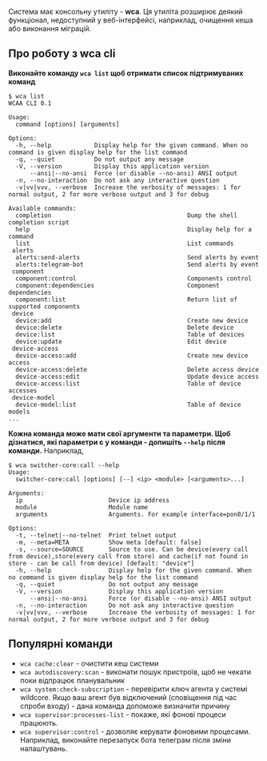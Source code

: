 Система має консольну утиліту - **wca**.
Ця утиліта розширює деякий функціонал, недоступний у веб-інтерфейсі, наприклад, очищення кеша або виконання міграцій.

## Про роботу з wca cli

**Виконайте команду `wca list` щоб отримати список підтримуваних команд**
```shell
$ wca list
WCAA CLI 0.1

Usage:
  command [options] [arguments]

Options:
  -h, --help            Display help for the given command. When no command is given display help for the list command
  -q, --quiet           Do not output any message
  -V, --version         Display this application version
      --ansi|--no-ansi  Force (or disable --no-ansi) ANSI output
  -n, --no-interaction  Do not ask any interactive question
  -v|vv|vvv, --verbose  Increase the verbosity of messages: 1 for normal output, 2 for more verbose output and 3 for debug

Available commands:
  completion                                      Dump the shell completion script
  help                                            Display help for a command
  list                                            List commands
 alerts
  alerts:send-alerts                              Send alerts by event
  alerts:telegram-bot                             Send alerts by event
 component
  component:control                               Components control
  component:dependencies                          Component dependencies
  component:list                                  Return list of supported components
 device
  device:add                                      Create new device
  device:delete                                   Delete device
  device:list                                     Table of devices
  device:update                                   Edit device
 device-access
  device-access:add                               Create new device access
  device-access:delete                            Delete access device
  device-access:edit                              Update device access
  device-access:list                              Table of device accesses
 device-model
  device-model:list                               Table of device models
...
```

**Кожна команда може мати свої аргументи та параметри. Щоб дізнатися, які параметри є у команди - допишіть `--help` після команди.**
Наприклад,
```shell
$ wca switcher-core:call --help
Usage:
  switcher-core:call [options] [--] <ip> <module> [<arguments>...]

Arguments:
  ip                        Device ip address
  module                    Module name
  arguments                 Arguments. For example interface=pon0/1/1

Options:
  -t, --telnet|--no-telnet  Print telnet output
  -m, --meta=META           Show meta [default: false]
  -s, --source=SOURCE       Source to use. Can be device(every call from device),store(every call from store) and cache(if not found in store - can be call from device) [default: "device"]
  -h, --help                Display help for the given command. When no command is given display help for the list command
  -q, --quiet               Do not output any message
  -V, --version             Display this application version
      --ansi|--no-ansi      Force (or disable --no-ansi) ANSI output
  -n, --no-interaction      Do not ask any interactive question
  -v|vv|vvv, --verbose      Increase the verbosity of messages: 1 for normal output, 2 for more verbose output and 3 for debug
```

## Популярні команди

* `wca cache:clear` - очистити кеш системи
* `wca autodiscovery:scan` - виконати пошук пристроїв, щоб не чекати поки відпрацює планувальник
* `wca system:check-subscription` - перевірити ключ агента у системі wildcore. Якщо ваш агент був відключений (сповіщення під час спроби входу) - дана команда допоможе визначити причину
* `wca supervisor:processes-list` - покаже, які фонові процеси працюють.
* `wca supervisor:control` - дозволяє керувати фоновими процесами. Наприклад, виконайте перезапуск бота телеграм після зміни налаштувань.


